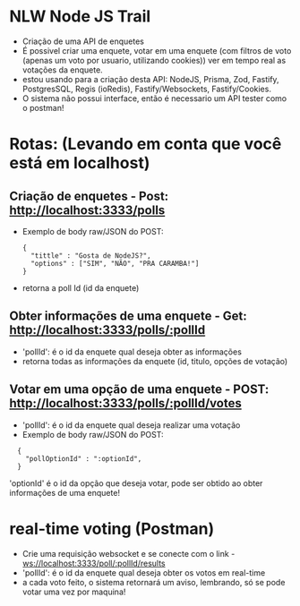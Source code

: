# NLW Node JS Trail
+ Criação de uma API de enquetes
+ É possivel criar uma enquete, votar em uma enquete (com filtros de voto (apenas um voto por usuario, utilizando cookies)) ver em tempo real as votações da enquete.
+ estou usando para a criação desta API: NodeJS, Prisma, Zod, Fastify, PostgresSQL, Regis (ioRedis), Fastify/Websockets, Fastify/Cookies.
+ O sistema não possui interface, então é necessario um API tester como o postman!
# Rotas: (Levando em conta que você está em localhost)
## Criação de enquetes - Post: [http://localhost:3333/polls]()
+ Exemplo de body raw/JSON do POST:
  ````
  {
    "tittle" : "Gosta de NodeJS?",
    "options" : ["SIM", "NÃO", "PRA CARAMBA!"]
  }
  ````
+ retorna a poll Id (id da enquete)
## Obter informações de uma enquete - Get: [http://localhost:3333/polls/:pollId]() 
+ 'pollId': é o id da enquete qual deseja obter as informações
+ retorna todas as informações da enquete (id, titulo, opções de votação)
## Votar em uma opção de uma enquete - POST: [http://localhost:3333/polls/:pollId/votes]()
+ 'pollId': é o id da enquete qual deseja realizar uma votação
+ Exemplo de body raw/JSON do POST:
````
  {
    "pollOptionId" : ":optionId",
  }
````
 'optionId' é o id da opção que deseja votar, pode ser obtido ao obter informações de uma enquete!
# real-time voting (Postman)
+ Crie uma requisição websocket e se conecte com o link - [ws://localhost:3333/poll/:pollId/results]()
+ 'pollId': é o id da enquete qual deseja obter os votos em real-time
+ a cada voto feito, o sistema retornará um aviso, lembrando, só se pode votar uma vez por maquina!
